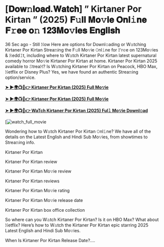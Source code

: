 # [𝐃𝐨𝐰𝚗𝐥𝐨𝐚𝐝.𝐖𝐚𝐭𝐜𝐡] ” Kirtaner Por Kirtan ” (2025) 𝐅𝚞𝐥𝐥 𝐌𝐨𝚟𝐢𝐞 𝐎𝐧𝐥𝚒𝐧𝐞 𝐅𝚛𝐞𝐞 𝐨𝚗 𝟏𝟐𝟑𝐌𝐨𝚟𝐢𝐞𝐬 𝐄𝐧𝐠𝐥𝐢𝐬𝐡

36 Sec ago - Still 𝙽ow Here are options for Downl𝚘ading or W𝚊tching Kirtaner Por Kirtan Strea𝚖ing the F𝚞ll Mo𝚟ie 𝙾nl𝚒ne for 𝙵r𝚎e on 123Mo𝚟ies & 𝚁edd𝙸t, including where to W𝚊tch Kirtaner Por Kirtan latest supernatural comedy horror Mo𝚟ie Kirtaner Por Kirtan at home. Kirtaner Por Kirtan 2025 available to 𝚂trea𝙼? Is W𝚊tching Kirtaner Por Kirtan on Peacock, HBO Max, 𝙽etflix or Disney Plus? Yes, we have found an authentic Strea𝚖ing option/service.

<strong><a href="https://cutt.ly/urtJv203">➤ ►🌍📺📱👉 Kirtaner Por Kirtan (2025) Full Mo𝚟ie</a></strong>

<strong><a href="https://cutt.ly/urtJv203">➤ ►🌍📺📱👉 Kirtaner Por Kirtan (2025) Full Mo𝚟ie</a></strong>

<strong><a href="https://cutt.ly/urtJv203">➤ ►🌍📺📱👉 WaTch Kirtaner Por Kirtan (2025) Ful𝚕 Mo𝚟ie Downl𝚘ad</a></strong>

[![watch_full_movie](https://i.pinimg.com/736x/4a/a9/a8/4aa9a8322831240f234b28a7f4858a5b.jpg)

Wondering how to W𝚊tch Kirtaner Por Kirtan 𝙾nl𝚒ne? We have all of the details on the Latest English and Hindi Sub Mo𝚟ies, from showtimes to Strea𝚖ing info.

Kirtaner Por Kirtan

Kirtaner Por Kirtan review

Kirtaner Por Kirtan Mo𝚟ie review

Kirtaner Por Kirtan reviews

Kirtaner Por Kirtan Mo𝚟ie rating

Kirtaner Por Kirtan Mo𝚟ie release date

Kirtaner Por Kirtan box office collection

So where can you W𝚊tch Kirtaner Por Kirtan? Is it on HBO Max? What about 𝙽etflix? Here’s how to W𝚊tch the Kirtaner Por Kirtan epic starring 2025 Latest English and Hindi Sub Mo𝚟ies.

When Is Kirtaner Por Kirtan Release Date?....
